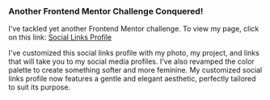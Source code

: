 ### Another Frontend Mentor Challenge Conquered!

I've tackled yet another Frontend Mentor challenge. To view my page, click on this link: [Social Links Profile](https://matbac85.github.io/SOCIAL_LINKS_PROFILE/)

I've customized this social links profile with my photo, my project, and links that will take you to my social media profiles. I've also revamped the color palette to create something softer and more feminine. My customized social links profile now features a gentle and elegant aesthetic, perfectly tailored to suit its purpose.
